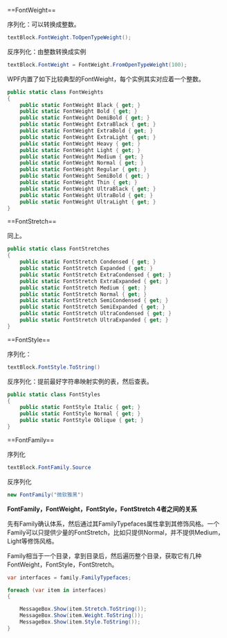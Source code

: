 ==FontWeight==

序列化：可以转换成整数。

```c#
textBlock.FontWeight.ToOpenTypeWeight();
```

反序列化：由整数转换成实例

```c#
textBlock.FontWeight = FontWeight.FromOpenTypeWeight(100);
```

WPF内置了如下比较典型的FontWeight，每个实例其实对应着一个整数。

```c#
public static class FontWeights
{
    public static FontWeight Black { get; }
    public static FontWeight Bold { get; }
    public static FontWeight DemiBold { get; }
    public static FontWeight ExtraBlack { get; }
    public static FontWeight ExtraBold { get; }
    public static FontWeight ExtraLight { get; }
    public static FontWeight Heavy { get; }
    public static FontWeight Light { get; }
    public static FontWeight Medium { get; }
    public static FontWeight Normal { get; }
    public static FontWeight Regular { get; }
    public static FontWeight SemiBold { get; }
    public static FontWeight Thin { get; }
    public static FontWeight UltraBlack { get; }
    public static FontWeight UltraBold { get; }
    public static FontWeight UltraLight { get; }
}
```



==FontStretch==

同上。

```c#
public static class FontStretches
{
    public static FontStretch Condensed { get; }
    public static FontStretch Expanded { get; }
    public static FontStretch ExtraCondensed { get; }
    public static FontStretch ExtraExpanded { get; }
    public static FontStretch Medium { get; }
    public static FontStretch Normal { get; }
    public static FontStretch SemiCondensed { get; }
    public static FontStretch SemiExpanded { get; }
    public static FontStretch UltraCondensed { get; }
    public static FontStretch UltraExpanded { get; }
}
```



==FontStyle==

序列化：

```c#
textBlock.FontStyle.ToString()
```

反序列化：提前最好字符串映射实例的表，然后查表。

```c#
public static class FontStyles
{
    public static FontStyle Italic { get; }
    public static FontStyle Normal { get; }
    public static FontStyle Oblique { get; }
}
```



==FontFamily==

序列化

```c#
textBlock.FontFamily.Source
```

反序列化

```c#
new FontFamily("微软雅黑")
```



**FontFamily，FontWeight，FontStyle，FontStretch 4者之间的关系**

先有Family确认体系，然后通过其FamilyTypefaces属性拿到其修饰风格。一个Family可以只提供少量的FontStretch，比如只提供Normal，并不提供Medium，Light等修饰风格。

Family相当于一个目录，拿到目录后，然后遍历整个目录，获取它有几种FontWeight，FontStyle，FontStretch。

```c#
var interfaces = family.FamilyTypefaces;

foreach (var item in interfaces)
{

    MessageBox.Show(item.Stretch.ToString());
    MessageBox.Show(item.Weight.ToString());
    MessageBox.Show(item.Style.ToString());
}
```





